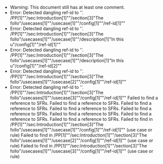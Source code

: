 * Warning: This document still has at least one comment.
* Error: Detected dangling ref-id to ''.
	  /PP[1]""/sec:Introduction[1]""/section[3]"The follo"/usecases[1]""/usecase[1]""/config[1]""/ref-id[1]""
* Error: Detected dangling ref-id to ''.
	  /PP[1]""/sec:Introduction[1]""/section[3]"The follo"/usecases[1]""/usecase[1]""/description[1]"In this u"/config[1]""/ref-id[1]""
* Error: Detected dangling ref-id to ''.
	  /PP[1]""/sec:Introduction[1]""/section[3]"The follo"/usecases[1]""/usecase[1]""/description[1]"In this u"/config[1]""/ref-id[2]""
* Error: Detected dangling ref-id to ''.
	  /PP[1]""/sec:Introduction[1]""/section[3]"The follo"/usecases[1]""/usecase[2]""/config[1]""/ref-id[1]""
* Error: Detected dangling ref-id to ''.
	  /PP[1]""/sec:Introduction[1]""/section[3]"The follo"/usecases[1]""/usecase[3]""/config[1]""/ref-id[1]""
 Failed to find a reference to SFRs.
 Failed to find a reference to SFRs.
 Failed to find a reference to SFRs.
 Failed to find a reference to SFRs.
 Failed to find a reference to SFRs.
 Failed to find a reference to SFRs.
 Failed to find a reference to SFRs.
 Failed to find a reference to SFRs.
 Failed to find  in /PP[1]""/sec:Introduction[1]""/section[3]"The follo"/usecases[1]""/usecase[1]""/config[1]""/ref-id[1]"" (use case or rule)
 Failed to find  in /PP[1]""/sec:Introduction[1]""/section[3]"The follo"/usecases[1]""/usecase[2]""/config[1]""/ref-id[1]"" (use case or rule)
 Failed to find  in /PP[1]""/sec:Introduction[1]""/section[3]"The follo"/usecases[1]""/usecase[3]""/config[1]""/ref-id[1]"" (use case or rule)
